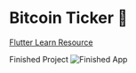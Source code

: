 
# Bitcoin Ticker 🤑

[Flutter Learn Resource](https://github.com/londonappbrewery/Flutter-Course-Resources)


Finished Project
![Finished App](https://github.com/londonappbrewery/Images/blob/master/bitcoin-flutter-demo.gif)
